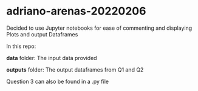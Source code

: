 # adriano-arenas-20220206

Decided to use Jupyter notebooks for ease of commenting and displaying Plots and output Dataframes

In this repo:

**data** folder: The input data provided

**outputs** folder: The output dataframes from Q1 and Q2

Question 3 can also be found in a .py file
